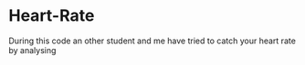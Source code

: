 # Heart-Rate
During this code an other student and me have tried to catch your heart rate by analysing 
